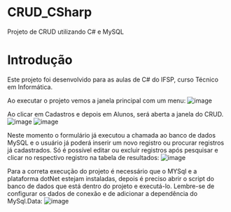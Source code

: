 # CRUD_CSharp
Projeto de CRUD utilizando C# e MySQL

# Introdução
Este projeto foi desenvolvido para as aulas de C# do IFSP, curso Técnico em Informática.

Ao executar o projeto vemos a janela principal com um menu:
![image](https://github.com/LucieneCavalcanti/CRUD_CSharp/assets/9811890/825e7e3c-dea6-4be5-ac54-1f13cc1b183b)

Ao clicar em Cadastros e depois em Alunos, será aberta a janela do CRUD.
![image](https://github.com/LucieneCavalcanti/CRUD_CSharp/assets/9811890/f115017c-3cea-48c0-a233-1eac2d8ff06e)
![image](https://github.com/LucieneCavalcanti/CRUD_CSharp/assets/9811890/0d465f46-22d2-4255-9980-d17a01fb8427)

Neste momento o formulário já executou a chamada ao banco de dados MySQL e o usuário já poderá inserir um novo registro ou procurar registros já cadastrados.
Só é possível editar ou excluir registros após pesquisar e clicar no respectivo registro na tabela de resultados:
![image](https://github.com/LucieneCavalcanti/CRUD_CSharp/assets/9811890/33662887-abd1-47a1-83e3-86437b9d8948)

Para a correta execução do projeto é necessário que o MYSql e a plataforma dotNet estejam instaladas, depois é preciso abrir o script do banco de dados que está dentro do projeto e executá-lo.
Lembre-se de configurar os dados de conexão e de adicionar a dependência do MySql.Data:
![image](https://github.com/LucieneCavalcanti/CRUD_CSharp/assets/9811890/2c8dea9c-c0b9-480e-97e9-4e74284fcde8)

